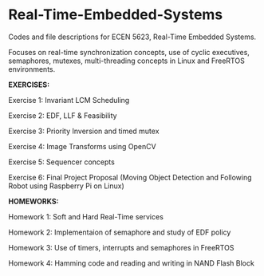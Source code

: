 # Real-Time-Embedded-Systems
Codes and file descriptions for ECEN 5623, Real-Time Embedded Systems.

Focuses on real-time synchronization concepts, use of cyclic executives, semaphores, mutexes, multi-threading concepts in Linux and FreeRTOS environments.

**EXERCISES:**

Exercise 1: Invariant LCM Scheduling

Exercise 2: EDF, LLF & Feasibility

Exercise 3: Priority Inversion and timed mutex

Exercise 4: Image Transforms using OpenCV

Exercise 5: Sequencer concepts

Exercise 6: Final Project Proposal (Moving Object Detection and Following Robot using Raspberry Pi on Linux)

**HOMEWORKS:**

Homework 1: Soft and Hard Real-Time services

Homework 2: Implementaion of semaphore and study of EDF policy

Homework 3: Use of timers, interrupts and semaphores in FreeRTOS

Homework 4: Hamming code and reading and writing in NAND Flash Block

